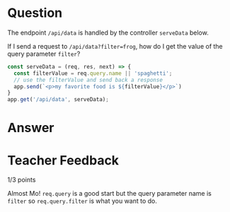 # Question

The endpoint `/api/data` is handled by the controller `serveData` below.

If I send a request to `/api/data?filter=frog`, how do I get the value of the query parameter `filter`?

```js
const serveData = (req, res, next) => {
  const filterValue = req.query.name || 'spaghetti';
  // use the filterValue and send back a response
  app.send(`<p>my favorite food is ${filterValue}</p>`)
}
app.get('/api/data', serveData);
```

# Answer

# Teacher Feedback

1/3 points

Almost Mo! `req.query` is a good start but the query parameter name is `filter` so `req.query.filter` is what you want to do.